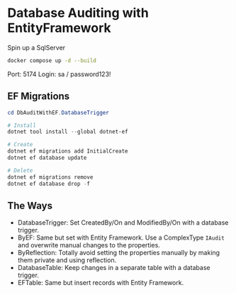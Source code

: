 Database Auditing with EntityFramework
======================================

Spin up a SqlServer

```sh
docker compose up -d --build
```

Port: 5174
Login: sa / password123!


EF Migrations
-------------

```ps1
cd DbAuditWithEF.DatabaseTrigger

# Install
dotnet tool install --global dotnet-ef

# Create
dotnet ef migrations add InitialCreate
dotnet ef database update

# Delete
dotnet ef migrations remove
dotnet ef database drop -f
```

The Ways
--------

- DatabaseTrigger: Set CreatedBy/On and ModifiedBy/On with a database trigger.
- ByEF: Same but set with Entity Framework. Use a ComplexType `IAudit` and overwrite manual changes to the properties.
- ByReflection: Totally avoid setting the properties manually by making them private and using reflection.
- DatabaseTable: Keep changes in a separate table with a database trigger.
- EFTable: Same but insert records with Entity Framework.
